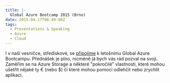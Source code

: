 ```yaml
---
title: |-
  Global Azure Bootcamp 2015 (Brno)
date: 2015-04-17T06:49:00Z
tags:
  - Presentations & Speaking
  - Azure
  - Cloud
---
```

I v naší vesničce, střediskové, se [připojíme][1] k letošnímu Global Azure Bootcampu. Přednášek je plno, nicméně já bych vás rád pozval na svoji. Zaměřím se na Azure Storage a některé "pokročilé" vlastnosti, které mohou ušetřit nějaké ty € (nebo $) či které mohou pomoci odlehčit nebo zrychlit aplikaci.

[1]: http://www.wug.cz/brno/akce/727-Global-Azure-Bootcamp-2015
